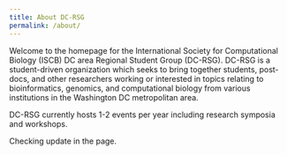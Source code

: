```yaml
---
title: About DC-RSG
permalink: /about/
---
```


Welcome to the homepage for the International Society for Computational Biology
(ISCB) DC area Regional Student Group (DC-RSG). DC-RSG is a student-driven
organization which seeks to bring together students, post-docs, and other
researchers working or interested in topics relating to bioinformatics,
genomics, and computational biology from various institutions in the Washington
DC metropolitan area.

DC-RSG currently hosts 1-2 events per year including research symposia and
workshops.

Checking update in the page.

